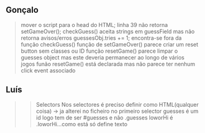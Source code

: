 ## Gonçalo

> mover o script para o head do HTML;
> linha 39 não retorna setGameOver();
> checkGuess() aceita strings em guessField mas não retorna avisos/erros
> guessesObj.tries += 1; encontra-se fora da função checkGuess()
> função de setGameOver() parece criar um reset button sem classes ou ID
> função resetGame() parece limpar o guesses object mas este deveria permanecer ao longo de vários jogos
> funão resetGame() está declarada mas não parece ter nenhum click event associado

## Luís

> > Selectors
> > Nos selectores é preciso definir como HTML(qualquer coisa) -> ja alterei no ficheiro
> > no primeiro selector guesses é um id logo tem de ser #guesses e não .guesses
> > loworHi é .loworHi...como está só define texto
